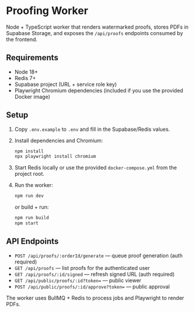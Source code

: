 # Proofing Worker

Node + TypeScript worker that renders watermarked proofs, stores PDFs in Supabase Storage, and exposes the `/api/proofs` endpoints consumed by the frontend.

## Requirements

- Node 18+
- Redis 7+
- Supabase project (URL + service role key)
- Playwright Chromium dependencies (included if you use the provided Docker image)

## Setup

1. Copy `.env.example` to `.env` and fill in the Supabase/Redis values.
2. Install dependencies and Chromium:

   ```bash
   npm install
   npx playwright install chromium
   ```

3. Start Redis locally or use the provided `docker-compose.yml` from the project root.
4. Run the worker:

   ```bash
   npm run dev
   ```

   or build + run:

   ```bash
   npm run build
   npm start
   ```

## API Endpoints

- `POST /api/proofs/:orderId/generate` — queue proof generation (auth required)
- `GET /api/proofs` — list proofs for the authenticated user
- `GET /api/proofs/:id/signed` — refresh signed URL (auth required)
- `GET /api/public/proofs/:id?token=` — public viewer
- `POST /api/public/proofs/:id/approve?token=` — public approval

The worker uses BullMQ + Redis to process jobs and Playwright to render PDFs.
